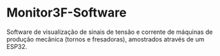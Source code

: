 # Monitor3F-Software
Software de visualização de sinais de tensão e corrente de máquinas de produção mecânica (tornos e fresadoras), amostrados através de um ESP32.
